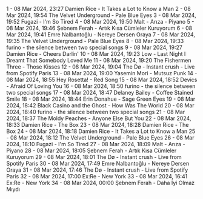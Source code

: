 1 - 08 Mar 2024, 23:27	Damien Rice - It Takes a Lot to Know a Man
2 - 08 Mar 2024, 19:54	The Velvet Underground - Pale Blue Eyes
3 - 08 Mar 2024, 19:52	Fugazi - I'm So Tired
4 - 08 Mar 2024, 19:50	Malt - Arıza - Piyano
5 - 08 Mar 2024, 19:46	Şebnem Ferah - Artık Kısa Cümleler Kuruyorum
6 - 08 Mar 2024, 19:41	Emre Nalbantoğlu - Nereye Dersen Oraya
7 - 08 Mar 2024, 19:35	The Velvet Underground - Pale Blue Eyes
8 - 08 Mar 2024, 19:33	furino - the silence between two special songs
9 - 08 Mar 2024, 19:27	Damien Rice - Cheers Darlin'
10 - 08 Mar 2024, 19:23	Low - Last Night I Dreamt That Somebody Loved Me
11 - 08 Mar 2024, 19:20	The Fishermen Three - Those Kisses
12 - 08 Mar 2024, 19:04	The Dø - Instant crush - Live from Spotify Paris
13 - 08 Mar 2024, 19:00	Yasemin Mori - Mutsuz Punk
14 - 08 Mar 2024, 18:55	Hey Rosetta! - Red Song
15 - 08 Mar 2024, 18:52	Devics - Afraid Of Loving You
16 - 08 Mar 2024, 18:50	furino - the silence between two special songs
17 - 08 Mar 2024, 18:47	Delaney Bailey - Coffee Stained Smile
18 - 08 Mar 2024, 18:44	Erin Donahue - Sage Green Eyes
19 - 08 Mar 2024, 18:42	Black Casino and the Ghost - How Was The World
20 - 08 Mar 2024, 18:40	furino - the silence between two special songs
21 - 08 Mar 2024, 18:37	The Moldy Peaches - Anyone Else But You
22 - 08 Mar 2024, 18:33	Damien Rice - The Box
23 - 08 Mar 2024, 18:28	Damien Rice - The Box
24 - 08 Mar 2024, 18:18	Damien Rice - It Takes a Lot to Know a Man
25 - 08 Mar 2024, 18:12	The Velvet Underground - Pale Blue Eyes
26 - 08 Mar 2024, 18:10	Fugazi - I'm So Tired
27 - 08 Mar 2024, 18:09	Malt - Arıza - Piyano
28 - 08 Mar 2024, 18:05	Şebnem Ferah - Artık Kısa Cümleler Kuruyorum
29 - 08 Mar 2024, 18:01	The Dø - Instant crush - Live from Spotify Paris
30 - 08 Mar 2024, 17:49	Emre Nalbantoğlu - Nereye Dersen Oraya
31 - 08 Mar 2024, 17:46	The Dø - Instant crush - Live from Spotify Paris
32 - 08 Mar 2024, 17:00	Ex:Re - New York
33 - 08 Mar 2024, 16:41	Ex:Re - New York
34 - 08 Mar 2024, 00:00	Şebnem Ferah - Daha İyi Olmaz Mıydı
